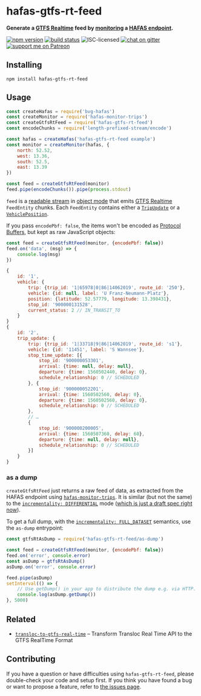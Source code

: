 # hafas-gtfs-rt-feed

**Generate a [GTFS Realtime](https://developers.google.com/transit/gtfs-realtime/) feed by [monitoring](https://github.com/derhuerst/hafas-monitor-trips) a [HAFAS endpoint](https://github.com/public-transport/hafas-client#background).**

[![npm version](https://img.shields.io/npm/v/hafas-gtfs-rt-feed.svg)](https://www.npmjs.com/package/hafas-gtfs-rt-feed)
[![build status](https://img.shields.io/travis/derhuerst/hafas-gtfs-rt-feed.svg)](https://travis-ci.org/derhuerst/hafas-gtfs-rt-feed)
![ISC-licensed](https://img.shields.io/github/license/derhuerst/hafas-gtfs-rt-feed.svg)
[![chat on gitter](https://badges.gitter.im/derhuerst.svg)](https://gitter.im/derhuerst)
[![support me on Patreon](https://img.shields.io/badge/support%20me-on%20patreon-fa7664.svg)](https://patreon.com/derhuerst)


## Installing

```shell
npm install hafas-gtfs-rt-feed
```


## Usage

```js
const createHafas = require('bvg-hafas')
const createMonitor = require('hafas-monitor-trips')
const createGtfsRtFeed = require('hafas-gtfs-rt-feed')
const encodeChunks = require('length-prefixed-stream/encode')

const hafas = createHafas('hafas-gtfs-rt-feed example')
const monitor = createMonitor(hafas, {
	north: 52.52,
	west: 13.36,
	south: 52.5,
	east: 13.39
})

const feed = createGtfsRtFeed(monitor)
feed.pipe(encodeChunks()).pipe(process.stdout)
```

`feed` is a [readable stream](https://nodejs.org/api/stream.html#stream_class_stream_readable) in [object mode](https://nodejs.org/api/stream.html#stream_object_mode) that emits [GTFS Realtime](https://developers.google.com/transit/gtfs-realtime/reference/) `FeedEntity` chunks. Each `FeedEntity` contains either a [`TripUpdate`](https://developers.google.com/transit/gtfs-realtime/reference/#message-tripupdate) or a [`VehiclePosition`](https://developers.google.com/transit/gtfs-realtime/reference/#message-vehicleposition).

If you pass `encodePbf: false`, the items won't be encoded as [Protocol Buffers](https://developers.google.com/protocol-buffers/), but kept as raw JavaScript objects:

```js
const feed = createGtfsRtFeed(monitor, {encodePbf: false})
feed.on('data', (msg) => {
	console.log(msg)
})
```

```js
{
	id: '1',
	vehicle: {
		trip: {trip_id: '1|65978|0|86|14062019', route_id: '250'},
		vehicle: {id: null, label: 'U Franz-Neumann-Platz'},
		position: {latitude: 52.57779, longitude: 13.398431},
		stop_id: '900000131528',
		current_status: 2 // IN_TRANSIT_TO
	}
}
{
	id: '2',
	trip_update: {
		trip: {trip_id: '1|33718|9|86|14062019', route_id: 's1'},
		vehicle: {id: '11451', label: 'S Wannsee'},
		stop_time_update: [{
			stop_id: '900000053301',
			arrival: {time: null, delay: null},
			departure: {time: 1560502440, delay: 0},
			schedule_relationship: 0 // SCHEDULED
		}, {
			stop_id: '900000052201',
			arrival: {time: 1560502560, delay: 0},
			departure: {time: 1560502560, delay: 0},
			schedule_relationship: 0 // SCHEDULED
		},
		// …
		{
			stop_id: '900000200005',
			arrival: {time: 1560507360, delay: 60},
			departure: {time: null, delay: null},
			schedule_relationship: 0 // SCHEDULED
		}]
	}
}
```

### as a dump

`createGtfsRtFeed` just returns a raw feed of data, as extracted from the HAFAS endpoint using [`hafas-monitor-trips`](https://github.com/derhuerst/hafas-monitor-trips). It is similar (but not the same) to the [`incrementality: DIFFERENTIAL`](https://developers.google.com/transit/gtfs-realtime/reference#enum-incrementality) mode ([which is just a draft spec right now](https://github.com/google/transit/issues/84)).

To get a full dump, with the [`incrementality: FULL_DATASET`](https://developers.google.com/transit/gtfs-realtime/reference#enum-incrementality) semantics, use the `as-dump` entrypoint:

```js
const gtfsRtAsDump = require('hafas-gtfs-rt-feed/as-dump')

const feed = createGtfsRtFeed(monitor, {encodePbf: false})
feed.on('error', console.error)
const asDump = gtfsRtAsDump()
asDump.on('error', console.error)

feed.pipe(asDump)
setInterval(() => {
	// Use getDump() in your app to distribute the dump e.g. via HTTP.
	console.log(asDump.getDump())
}, 5000)
```


## Related

- [`transloc-to-gtfs-real-time`](https://github.com/jonathonwpowell/transloc-to-gtfs-real-time) – Transform Transloc Real Time API to the GTFS RealTime Format


## Contributing

If you have a question or have difficulties using `hafas-gtfs-rt-feed`, please double-check your code and setup first. If you think you have found a bug or want to propose a feature, refer to [the issues page](https://github.com/derhuerst/hafas-gtfs-rt-feed/issues).
